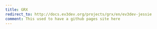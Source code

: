 ```yaml
---
title: GRX
redirect_to: http://docs.ev3dev.org/projects/grx/en/ev3dev-jessie
comment: This used to have a github pages site here
---
```


